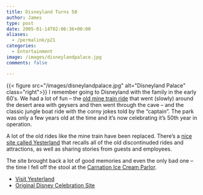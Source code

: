 ```yaml
---
title: Disneyland Turns 50
author: James
type: post
date: 2005-01-14T02:06:36+00:00
aliases:
  - /permalink/p21
categories:
  - Entertainment
image: /images/disneylandpalace.jpg
comments: false

---
```

{{< figure src="/images/disneylandpalace.jpg" alt="Disneyland Palace" class="right">}} I remember going to Disneyland with the family in the early 60&#8242;s. We had a lot of fun &#8211; the [old mine train ride][1] that went (slowly) around the desert area with geysers and then went through the cave &#8211; and the classic jungle boat ride with the corny jokes told by the &#8220;captain&#8221;. The park was only a few years old at the time and it&#8217;s now celebrating it&#8217;s 50th year in operation.

A lot of the old rides like the mine train have been replaced. There&#8217;s a [nice site called Yesterland][2] that recalls all of the old discontinuded rides and attractions, as well as sharing stories from guests and employees. 

The site brought back a lot of good memories and even the only bad one &#8211; the time I fell off the stool at the [Carnation Ice Cream Parlor][3].

* [Visit Yesterland][2]
* [Original Disney Celebration Site][4]

 [1]: http://www.yesterland.com/minetrain.html
 [2]: http://www.yesterland.com/yester.html
 [3]: http://www.yesterland.com/carnation.html
 [4]: https://web.archive.org/web/20050112113610/http://disneyland.disney.go.com/dlr/special/golden/